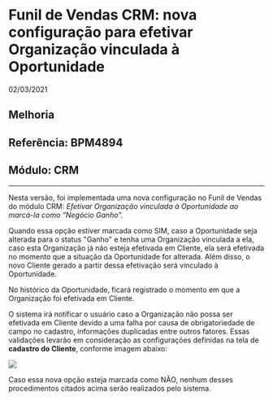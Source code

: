 # Funil de Vendas CRM: nova configuração para efetivar Organização vinculada à Oportunidade
02/03/2021
## Melhoria
## Referência: BPM4894
## Módulo: CRM
***

Nesta versão, foi implementada uma nova configuração no Funil de Vendas do módulo CRM: *Efetivar Organização vinculada à Oportunidade ao marcá-la como “Negócio Ganho”.*

Quando essa opção estiver marcada como SIM, caso a Oportunidade seja alterada para o status "Ganho" e tenha uma Organização vinculada a ela, caso esta Organização já não esteja efetivada em Cliente, ela será efetivada no momento que a situação da Oportunidade for alterada. Além disso, o novo Cliente gerado a partir dessa efetivação será vinculado à Oportunidade.

No histórico da Oportunidade, ficará registrado o momento em que a Organização foi efetivada em Cliente.

O sistema irá notificar o usuário caso a Organização não possa ser efetivada em Cliente devido a uma falha por causa de obrigatoriedade de campo no cadastro, informações duplicadas entre outros fatores. Essas validações levarão em consideração as configurações definidas na tela de **cadastro do Cliente**, conforme imagem abaixo:

![]([PATH_IMG]/BPM4894_config_cliente.png)

Caso essa nova opção esteja marcada como NÃO, nenhum desses procedimentos citados acima serão realizados pelo sistema.
